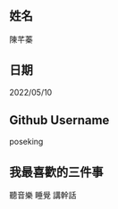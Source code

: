 姓名
----
陳芊蓁

日期
----
2022/05/10

Github Username
---------------
poseking

我最喜歡的三件事
---------------
聽音樂 睡覺 講幹話
